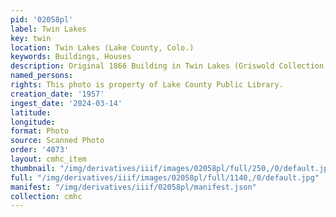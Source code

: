 ```yaml
---
pid: '02058pl'
label: Twin Lakes
key: twin
location: Twin Lakes (Lake County, Colo.)
keywords: Buildings, Houses
description: Original 1866 Building in Twin Lakes (Griswold Collection)
named_persons: 
rights: This photo is property of Lake County Public Library.
creation_date: '1957'
ingest_date: '2024-03-14'
latitude: 
longitude: 
format: Photo
source: Scanned Photo
order: '4073'
layout: cmhc_item
thumbnail: "/img/derivatives/iiif/images/02058pl/full/250,/0/default.jpg"
full: "/img/derivatives/iiif/images/02058pl/full/1140,/0/default.jpg"
manifest: "/img/derivatives/iiif/02058pl/manifest.json"
collection: cmhc
---
```

